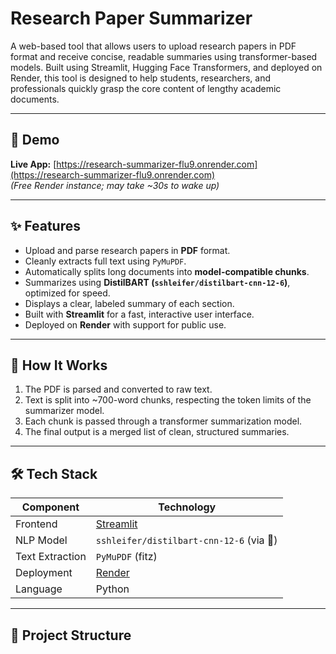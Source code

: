# Research Paper Summarizer

A web-based tool that allows users to upload research papers in PDF format and receive concise, readable summaries using transformer-based models. Built using Streamlit, Hugging Face Transformers, and deployed on Render, this tool is designed to help students, researchers, and professionals quickly grasp the core content of lengthy academic documents.

---

## 🚀 Demo

**Live App:** [https://research-summarizer-flu9.onrender.com](https://research-summarizer-flu9.onrender.com)  
*(Free Render instance; may take ~30s to wake up)*

---

## ✨ Features

- Upload and parse research papers in **PDF** format.
- Cleanly extracts full text using `PyMuPDF`.
- Automatically splits long documents into **model-compatible chunks**.
- Summarizes using **DistilBART (`sshleifer/distilbart-cnn-12-6`)**, optimized for speed.
- Displays a clear, labeled summary of each section.
- Built with **Streamlit** for a fast, interactive user interface.
- Deployed on **Render** with support for public use.

---

## 🧠 How It Works

1. The PDF is parsed and converted to raw text.
2. Text is split into ~700-word chunks, respecting the token limits of the summarizer model.
3. Each chunk is passed through a transformer summarization model.
4. The final output is a merged list of clean, structured summaries.

---

## 🛠️ Tech Stack

| Component         | Technology                                |
|------------------|--------------------------------------------|
| Frontend         | [Streamlit](https://streamlit.io/)         |
| NLP Model        | `sshleifer/distilbart-cnn-12-6` (via 🤗)    |
| Text Extraction  | `PyMuPDF` (fitz)                           |
| Deployment       | [Render](https://render.com)               |
| Language         | Python                                     |

---

## 📂 Project Structure

